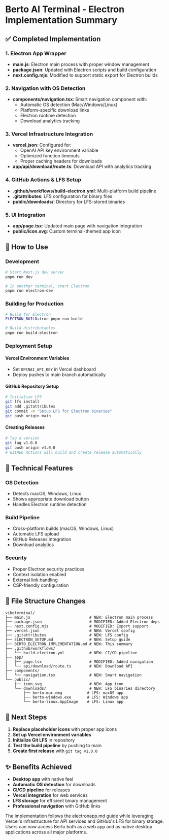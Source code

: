 # Berto AI Terminal - Electron Implementation Summary

## ✅ Completed Implementation

### 1. Electron App Wrapper
- **main.js**: Electron main process with proper window management
- **package.json**: Updated with Electron scripts and build configuration
- **next.config.mjs**: Modified to support static export for Electron builds

### 2. Navigation with OS Detection
- **components/navigation.tsx**: Smart navigation component with:
  - Automatic OS detection (Mac/Windows/Linux)
  - Platform-specific download links
  - Electron runtime detection
  - Download analytics tracking

### 3. Vercel Infrastructure Integration
- **vercel.json**: Configured for:
  - OpenAI API key environment variable
  - Optimized function timeouts
  - Proper caching headers for downloads
- **app/api/download/route.ts**: Download API with analytics tracking

### 4. GitHub Actions & LFS Setup
- **.github/workflows/build-electron.yml**: Multi-platform build pipeline
- **.gitattributes**: LFS configuration for binary files
- **public/downloads/**: Directory for LFS-stored binaries

### 5. UI Integration
- **app/page.tsx**: Updated main page with navigation integration
- **public/icon.svg**: Custom terminal-themed app icon

## 🚀 How to Use

### Development
```bash
# Start Next.js dev server
pnpm run dev

# In another terminal, start Electron
pnpm run electron-dev
```

### Building for Production
```bash
# Build for Electron
ELECTRON_BUILD=true pnpm run build

# Build distributables
pnpm run build-electron
```

### Deployment Setup

#### Vercel Environment Variables
- Set `OPENAI_API_KEY` in Vercel dashboard
- Deploy pushes to main branch automatically

#### GitHub Repository Setup
```bash
# Initialize LFS
git lfs install
git add .gitattributes
git commit -m "Setup LFS for Electron binaries"
git push origin main
```

#### Creating Releases
```bash
# Tag a version
git tag v1.0.0
git push origin v1.0.0
# GitHub Actions will build and create release automatically
```

## 🔧 Technical Features

### OS Detection
- Detects macOS, Windows, Linux
- Shows appropriate download button
- Handles Electron runtime detection

### Build Pipeline
- Cross-platform builds (macOS, Windows, Linux)
- Automatic LFS upload
- GitHub Releases integration
- Download analytics

### Security
- Proper Electron security practices
- Context isolation enabled
- External link handling
- CSP-friendly configuration

## 📁 File Structure Changes

```
vibeterminal/
├── main.js                          # NEW: Electron main process
├── package.json                     # MODIFIED: Added Electron deps
├── next.config.mjs                  # MODIFIED: Export support
├── vercel.json                      # NEW: Vercel config
├── .gitattributes                   # NEW: LFS config
├── ELECTRON_SETUP.md                # NEW: Setup guide
├── BERTO_ELECTRON_IMPLEMENTATION.md # NEW: This summary
├── .github/workflows/
│   └── build-electron.yml           # NEW: CI/CD pipeline
├── app/
│   ├── page.tsx                     # MODIFIED: Added navigation
│   └── api/download/route.ts        # NEW: Download API
├── components/
│   └── navigation.tsx               # NEW: Smart navigation
└── public/
    ├── icon.svg                     # NEW: App icon
    └── downloads/                   # NEW: LFS binaries directory
        ├── berto-mac.dmg           # LFS: macOS app
        ├── berto-windows.exe       # LFS: Windows app
        └── berto-linux.AppImage    # LFS: Linux app
```

## 🎯 Next Steps

1. **Replace placeholder icons** with proper app icons
2. **Set up Vercel environment variables**
3. **Initialize Git LFS** in repository
4. **Test the build pipeline** by pushing to main
5. **Create first release** with `git tag v1.0.0`

## ✨ Benefits Achieved

- **Desktop app** with native feel
- **Automatic OS detection** for downloads
- **CI/CD pipeline** for releases
- **Vercel integration** for web services
- **LFS storage** for efficient binary management
- **Professional navigation** with GitHub links

The implementation follows the electronapp.md guide while leveraging Vercel's infrastructure for API services and GitHub's LFS for binary storage. Users can now access Berto both as a web app and as native desktop applications across all major platforms. 
